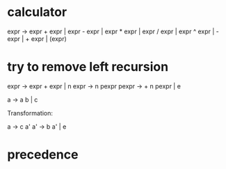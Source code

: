 # calculator

expr -> expr + expr | expr - expr | expr * expr | expr / expr | expr ^ expr | - expr | + expr | (expr)

# try to remove left recursion

expr -> expr + expr | n
expr -> n pexpr
pexpr -> + n pexpr | e

a -> a b | c

Transformation:

a -> c a'
a' -> b a' | e

# precedence